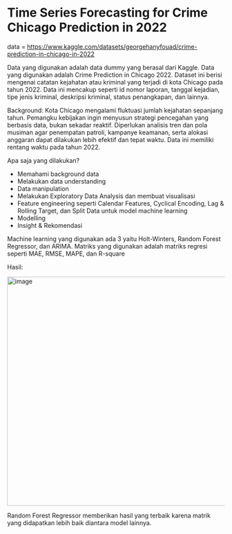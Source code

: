 # Time Series Forecasting for Crime Chicago Prediction in 2022

data = https://www.kaggle.com/datasets/georgehanyfouad/crime-prediction-in-chicago-in-2022

Data yang digunakan adalah data dummy yang berasal dari Kaggle. Data yang digunakan adalah Crime Prediction in Chicago 2022. 
Dataset ini berisi mengenai catatan kejahatan atau kriminal yang terjadi di kota Chicago pada tahun 2022. 
Data ini mencakup seperti id nomor laporan, tanggal kejadian, tipe jenis kriminal, deskripsi kriminal, status penangkapan, dan lainnya.

Background: 
Kota Chicago mengalami fluktuasi jumlah kejahatan sepanjang tahun. Pemangku kebijakan ingin menyusun strategi pencegahan yang berbasis data, bukan sekadar reaktif.
Diperlukan analisis tren dan pola musiman agar penempatan patroli, kampanye keamanan, serta alokasi anggaran dapat dilakukan lebih efektif dan tepat waktu. Data ini memiliki rentang waktu pada tahun 2022.

Apa saja yang dilakukan?
- Memahami background data
- Melakukan data understanding
- Data manipulation
- Melakukan Exploratory Data Analysis dan membuat visualisasi
- Feature engineering seperti Calendar Features, Cyclical Encoding, Lag & Rolling Target, dan Split Data untuk model machine learning
- Modelling
- Insight & Rekomendasi

Machine learning yang digunakan ada 3 yaitu Holt-Winters, Random Forest Regressor, dan ARIMA.
Matriks yang digunakan adalah matriks regresi seperti MAE, RMSE, MAPE, dan R-square

Hasil:

<img width="1340" height="529" alt="image" src="https://github.com/user-attachments/assets/a522b687-5053-4715-a8a2-0522a5899361" />

Random Forest Regressor memberikan hasil yang terbaik karena matrik yang didapatkan lebih baik diantara model lainnya.
